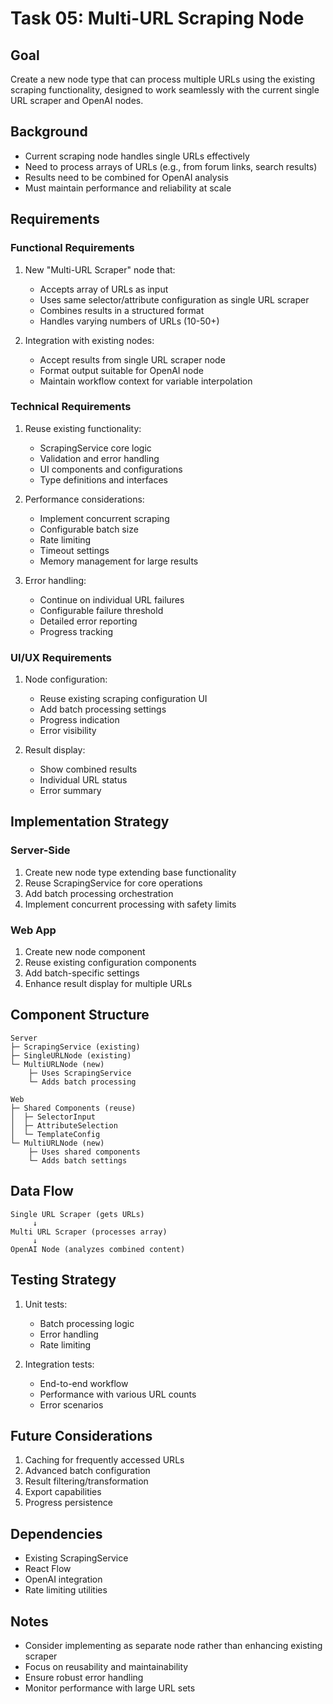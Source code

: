 # Task 05: Multi-URL Scraping Node

## Goal
Create a new node type that can process multiple URLs using the existing scraping functionality, designed to work seamlessly with the current single URL scraper and OpenAI nodes.

## Background
- Current scraping node handles single URLs effectively
- Need to process arrays of URLs (e.g., from forum links, search results)
- Results need to be combined for OpenAI analysis
- Must maintain performance and reliability at scale

## Requirements

### Functional Requirements
1. New "Multi-URL Scraper" node that:
   - Accepts array of URLs as input
   - Uses same selector/attribute configuration as single URL scraper
   - Combines results in a structured format
   - Handles varying numbers of URLs (10-50+)

2. Integration with existing nodes:
   - Accept results from single URL scraper node
   - Format output suitable for OpenAI node
   - Maintain workflow context for variable interpolation

### Technical Requirements
1. Reuse existing functionality:
   - ScrapingService core logic
   - Validation and error handling
   - UI components and configurations
   - Type definitions and interfaces

2. Performance considerations:
   - Implement concurrent scraping
   - Configurable batch size
   - Rate limiting
   - Timeout settings
   - Memory management for large results

3. Error handling:
   - Continue on individual URL failures
   - Configurable failure threshold
   - Detailed error reporting
   - Progress tracking

### UI/UX Requirements
1. Node configuration:
   - Reuse existing scraping configuration UI
   - Add batch processing settings
   - Progress indication
   - Error visibility

2. Result display:
   - Show combined results
   - Individual URL status
   - Error summary

## Implementation Strategy

### Server-Side
1. Create new node type extending base functionality
2. Reuse ScrapingService for core operations
3. Add batch processing orchestration
4. Implement concurrent processing with safety limits

### Web App
1. Create new node component
2. Reuse existing configuration components
3. Add batch-specific settings
4. Enhance result display for multiple URLs

## Component Structure
```
Server
├─ ScrapingService (existing)
├─ SingleURLNode (existing)
└─ MultiURLNode (new)
    ├─ Uses ScrapingService
    └─ Adds batch processing

Web
├─ Shared Components (reuse)
│  ├─ SelectorInput
│  ├─ AttributeSelection
│  └─ TemplateConfig
└─ MultiURLNode (new)
    ├─ Uses shared components
    └─ Adds batch settings
```

## Data Flow
```
Single URL Scraper (gets URLs) 
     ↓
Multi URL Scraper (processes array)
     ↓
OpenAI Node (analyzes combined content)
```

## Testing Strategy
1. Unit tests:
   - Batch processing logic
   - Error handling
   - Rate limiting

2. Integration tests:
   - End-to-end workflow
   - Performance with various URL counts
   - Error scenarios

## Future Considerations
1. Caching for frequently accessed URLs
2. Advanced batch configuration
3. Result filtering/transformation
4. Export capabilities
5. Progress persistence

## Dependencies
- Existing ScrapingService
- React Flow
- OpenAI integration
- Rate limiting utilities

## Notes
- Consider implementing as separate node rather than enhancing existing scraper
- Focus on reusability and maintainability
- Ensure robust error handling
- Monitor performance with large URL sets 
